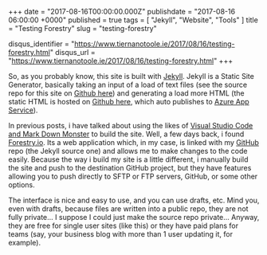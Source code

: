 +++ 
date = "2017-08-16T00:00:00.000Z"
publishdate = "2017-08-16 06:00:00 +0000"
published = true
tags = [
  "Jekyll",
  "Website",
  "Tools"
]
title = "Testing Forestry"
slug = "testing-forestry"

disqus_identifier = "https://www.tiernanotoole.ie/2017/08/16/testing-forestry.html"
disqus_url = "https://www.tiernanotoole.ie/2017/08/16/testing-forestry.html"
+++ 

 So, as you probably know, this site is built with [Jekyll](https://jekyllrb.com/). Jekyll is a Static Site Generator, basically taking an input of a load of text files (see the source repo for this site on [Github here](https://github.com/tiernano/www.tiernanotoole.ie/)) and generating a load more HTML (the static HTML is hosted on [Github here](https://github.com/tiernano/www.tiernanotoole.ie-static), which auto publishes to [Azure App Service](https://azure.microsoft.com/en-us/services/app-service/web/)).

In previous posts, i have talked about using the likes of [Visual Studio Code and Mark Down Monster](https://www.tiernanotoole.ie/2017/05/06/vscode-with-powershell.html) to build the site. Well, a few days back, i found [Forestry.io](https://forestry.io). Its a web application which, in my case, is linked with my [GitHub](https://www.github.com/) repo (the Jekyll source one) and allows me to make changes to the code easily. Because the way i build my site is a little different, i manually build the site and push to the destination GitHub project, but they have features allowing you to push directly to SFTP or FTP servers, GitHub, or some other options.

The interface is nice and easy to use, and you can use drafts, etc. Mind you, even with drafts, because files are written into a public repo, they are not fully private... I suppose I could just make the source repo private... Anyway, they are free for single user sites (like this) or they have paid plans for teams (say, your business blog with more than 1 user updating it, for example).